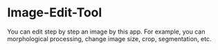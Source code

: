 # Image-Edit-Tool
You can edit step by step an image by this app. For example, you can morphological processing, change image size, crop, segmentation, etc. 
